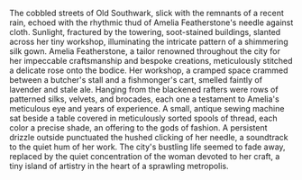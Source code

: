 The cobbled streets of Old Southwark, slick with the remnants of a recent rain, echoed with the rhythmic thud of Amelia Featherstone's needle against cloth.  Sunlight, fractured by the towering, soot-stained buildings, slanted across her tiny workshop, illuminating the intricate pattern of a shimmering silk gown.  Amelia Featherstone, a tailor renowned throughout the city for her impeccable craftsmanship and bespoke creations, meticulously stitched a delicate rose onto the bodice.  Her workshop, a cramped space crammed between a butcher's stall and a fishmonger's cart, smelled faintly of lavender and stale ale.  Hanging from the blackened rafters were rows of patterned silks, velvets, and brocades, each one a testament to Amelia's meticulous eye and years of experience. A small, antique sewing machine sat beside a table covered in meticulously sorted spools of thread, each color a precise shade, an offering to the gods of fashion.  A persistent drizzle outside punctuated the hushed clicking of her needle, a soundtrack to the quiet hum of her work.  The city's bustling life seemed to fade away, replaced by the quiet concentration of the woman devoted to her craft, a tiny island of artistry in the heart of a sprawling metropolis.

